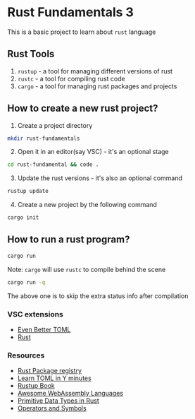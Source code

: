 # Rust Fundamentals 3

This is a basic project to learn about `rust` language

## Rust Tools

  1. `rustup` - a tool for managing different versions of rust
  2. `rustc`  - a tool for compiling rust code
  3. `cargo`  - a tool for managing rust packages and projects

## How to create a new rust project?

  1. Create a project directory

  ```bash
mkdir rust-fundamentals
  ```

  2. Open it in an editor(say VSC) - it's an optional stage

  ```bash
cd rust-fundamental && code .
  ```

  3. Update the rust versions - it's also an optional command

  ```bash
rustup update
  ```

  4. Create a new project by the following command

  ```bash
cargo init
  ```

## How to run a rust program?

```bash
cargo run
```

Note: `cargo` will use `rustc` to compile behind the scene

```bash
cargo run -q
```

The above one is to skip the extra status info after compilation

### VSC extensions

  - [Even Better TOML](https://marketplace.visualstudio.com/items?itemName=tamasfe.even-better-toml)
  - [Rust](https://marketplace.visualstudio.com/items?itemName=rust-lang.rust)

### Resources

  * [Rust Package registry](https://crates.io/)
  * [Learn TOML in Y minutes](https://learnxinyminutes.com/docs/toml/)
  * [Rustup Book](https://rust-lang.github.io/rustup/)
  * [Awesome WebAssembly Languages](https://github.com/appcypher/awesome-wasm-langs)
  * [Primitive Data Types in Rust](https://www.codingame.com/playgrounds/365/getting-started-with-rust/primitive-data-types)
  * [Operators and Symbols](https://doc.rust-lang.org/book/appendix-02-operators.html)